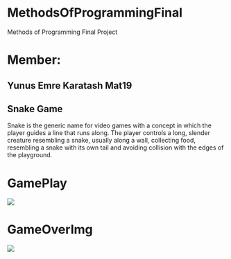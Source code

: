 # MethodsOfProgrammingFinal
Methods of Programming Final Project
# Member:

## Yunus Emre Karatash Mat19

## Snake Game

Snake is the generic name for video games with a concept in which the player guides a line that runs along. The player controls a long, slender creature resembling a snake, usually along a wall, collecting food, resembling a snake with its own tail and avoiding collision with the edges of the playground.

# GamePlay

<img src="https://user-images.githubusercontent.com/72707885/117653973-ee977680-b1b6-11eb-8d03-3f0a642b60b2.jpg">

# GameOverImg

<img src="https://user-images.githubusercontent.com/74255322/117653633-e2c59900-b151-11eb-8e91-376aff15795a.jpg">

